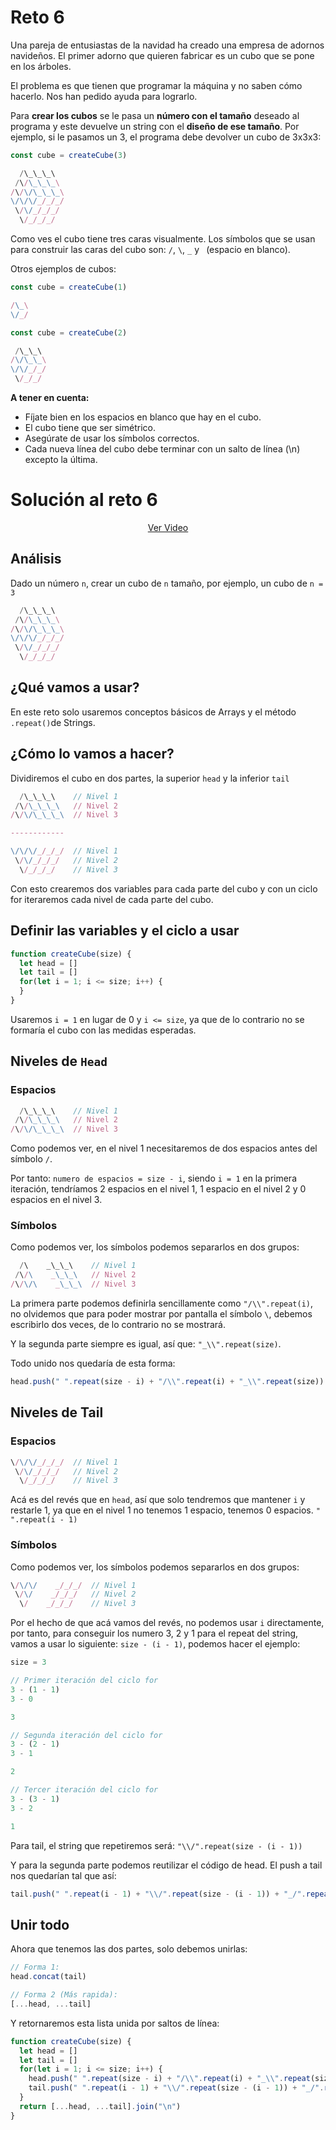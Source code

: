# Reto 6

Una pareja de entusiastas de la navidad ha creado una empresa de adornos navideños. El primer adorno que quieren fabricar es un cubo que se pone en los árboles.

El problema es que tienen que programar la máquina y no saben cómo hacerlo. Nos han pedido ayuda para lograrlo.

Para **crear los cubos** se le pasa un **número con el tamaño** deseado al programa y este devuelve un string con el **diseño de ese tamaño**. Por ejemplo, si le pasamos un 3, el programa debe devolver un cubo de 3x3x3:

```js
const cube = createCube(3)
```

```js
  /\_\_\_\
 /\/\_\_\_\
/\/\/\_\_\_\
\/\/\/_/_/_/
 \/\/_/_/_/
  \/_/_/_/
```

Como ves el cubo tiene tres caras visualmente. Los símbolos que se usan para construir las caras del cubo son: `/`, `\`, `_` y ` `(espacio en blanco).

Otros ejemplos de cubos:

```js
const cube = createCube(1)
```

```js
/\_\
\/_/
```

```js
const cube = createCube(2)
```

```js
 /\_\_\
/\/\_\_\
\/\/_/_/
 \/_/_/
```

**A tener en cuenta:**

 - Fíjate bien en los espacios en blanco que hay en el cubo.
 - El cubo tiene que ser simétrico.
 - Asegúrate de usar los símbolos correctos.
 - Cada nueva línea del cubo debe terminar con un salto de línea (\n) excepto la última.

# Solución al reto 6

<div align="center">
  <a href="https://youtu.be/-d93s9GGr0I">Ver Video</a>
</div>

## Análisis

Dado un número `n`, crear un cubo de `n` tamaño, por ejemplo, un cubo de `n = 3`

```js
  /\_\_\_\
 /\/\_\_\_\
/\/\/\_\_\_\
\/\/\/_/_/_/
 \/\/_/_/_/
  \/_/_/_/
```

## ¿Qué vamos a usar? 

En este reto solo usaremos conceptos básicos de Arrays y el método `.repeat()`de Strings.

## ¿Cómo lo vamos a hacer? 

Dividiremos el cubo en dos partes, la superior `head` y la inferior `tail`

```js
  /\_\_\_\    // Nivel 1
 /\/\_\_\_\   // Nivel 2
/\/\/\_\_\_\  // Nivel 3

------------

\/\/\/_/_/_/  // Nivel 1
 \/\/_/_/_/   // Nivel 2
  \/_/_/_/    // Nivel 3
```

Con esto crearemos dos variables para cada parte del cubo y con un ciclo for iteraremos cada nivel de cada parte del cubo.

## Definir las variables y el ciclo a usar

```js
function createCube(size) {
  let head = []
  let tail = []
  for(let i = 1; i <= size; i++) {
  }
}
```

Usaremos `i = 1` en lugar de 0 y `i <= size`, ya que de lo contrario no se formaría el cubo con las medidas esperadas.

## Niveles de `Head`

### Espacios

```js
  /\_\_\_\    // Nivel 1
 /\/\_\_\_\   // Nivel 2
/\/\/\_\_\_\  // Nivel 3
```

Como podemos ver, en el nivel 1 necesitaremos de dos espacios antes del símbolo `/`.

Por tanto: `numero de espacios = size - i`, siendo `i = 1` en la primera iteración, tendríamos 2 espacios en el nivel 1, 1 espacio en el nivel 2 y 0 espacios en el nivel 3.

### Símbolos

Como podemos ver, los símbolos podemos separarlos en dos grupos:

```js
  /\    _\_\_\    // Nivel 1
 /\/\    _\_\_\   // Nivel 2
/\/\/\    _\_\_\  // Nivel 3
```

La primera parte podemos definirla sencillamente como `"/\\".repeat(i)`, no olvidemos que para poder mostrar por pantalla el símbolo `\`, debemos escribirlo dos veces, de lo contrario no se mostrará.

Y la segunda parte siempre es igual, así que: `"_\\".repeat(size)`.

Todo unido nos quedaría de esta forma:

```js
head.push(" ".repeat(size - i) + "/\\".repeat(i) + "_\\".repeat(size))
```

## Niveles de Tail

### Espacios

```js
\/\/\/_/_/_/  // Nivel 1
 \/\/_/_/_/   // Nivel 2
  \/_/_/_/    // Nivel 3
```

Acá es del revés que en `head`, así que solo tendremos que mantener `i` y restarle 1, ya que en el nivel 1 no tenemos 1 espacio, tenemos 0 espacios. `" ".repeat(i - 1)`

### Símbolos

Como podemos ver, los símbolos podemos separarlos en dos grupos:

```js
\/\/\/    _/_/_/  // Nivel 1
 \/\/    _/_/_/   // Nivel 2
  \/    _/_/_/    // Nivel 3
```

Por el hecho de que acá vamos del revés, no podemos usar `i` directamente, por tanto, para conseguir los numero 3, 2 y 1 para el repeat del string, vamos a usar lo siguiente: `size - (i - 1)`, podemos hacer el ejemplo:

```js
size = 3

// Primer iteración del ciclo for
3 - (1 - 1)
3 - 0

3

// Segunda iteración del ciclo for
3 - (2 - 1)
3 - 1

2

// Tercer iteración del ciclo for
3 - (3 - 1)
3 - 2

1

```

Para tail, el string que repetiremos será: `"\\/".repeat(size - (i - 1))`

Y para la segunda parte podemos reutilizar el código de head. El push a tail nos quedarían tal que así:

```js
tail.push(" ".repeat(i - 1) + "\\/".repeat(size - (i - 1)) + "_/".repeat(size))
```

## Unir todo

Ahora que tenemos las dos partes, solo debemos unirlas:

```js
// Forma 1:
head.concat(tail)

// Forma 2 (Más rapida):
[...head, ...tail]
```

Y retornaremos esta lista unida por saltos de línea:

```js
function createCube(size) {
  let head = []
  let tail = []
  for(let i = 1; i <= size; i++) {
    head.push(" ".repeat(size - i) + "/\\".repeat(i) + "_\\".repeat(size))
    tail.push(" ".repeat(i - 1) + "\\/".repeat(size - (i - 1)) + "_/".repeat(size))
  }
  return [...head, ...tail].join("\n")
}
```
